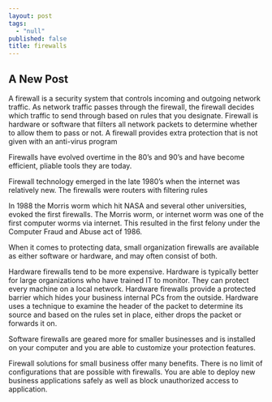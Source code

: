 ```yaml
---
layout: post
tags: 
  - "null"
published: false
title: firewalls
---
```



## A New Post

A firewall is a security system that controls incoming and outgoing network traffic.  As network traffic passes through the firewall, the firewall decides which traffic to send through based on rules that you designate.  Firewall is hardware or software that filters all network packets to determine whether to allow them to pass or not.  A firewall provides extra protection that is not given with an anti-virus program

Firewalls have evolved overtime in the 80’s and 90’s and have become efficient, pliable tools they are today.

Firewall technology emerged in the late 1980’s when the internet was relatively new.  The firewalls were routers with filtering rules

In 1988 the Morris worm which hit NASA and several other universities, evoked the first firewalls.  The Morris worm, or internet worm was one of the first computer worms via internet. This resulted in the first felony under the Computer Fraud and Abuse act of 1986.

When it comes to protecting data, small organization firewalls are available as either software or hardware, and may often consist of both.

Hardware firewalls tend to be more expensive.  Hardware is typically better for large organizations who have trained IT to monitor. They can protect every machine on a local network. Hardware firewalls provide a protected barrier which hides your business internal PCs from the outside.  Hardware uses a technique to examine the header of the packet to determine its source and based on the rules set in place, either drops the packet or forwards it on.

Software firewalls are geared more for smaller businesses and is installed on your computer and you are able to customize your protection features.  

Firewall solutions for small business offer many benefits.  There is no limit of configurations that are possible with firewalls.  You are able to deploy new business applications safely as well as block unauthorized access to application.
